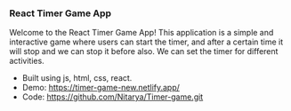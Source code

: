 ### React Timer Game App
Welcome to the React Timer Game App! This application is a simple and interactive game where users can start the timer, and after a certain time it will stop and we can stop it before also.
We can set the timer for different activities.

 -  Built using js, html, css, react.
 - Demo: https://timer-game-new.netlify.app/
 - Code: https://github.com/Nitarya/Timer-game.git

